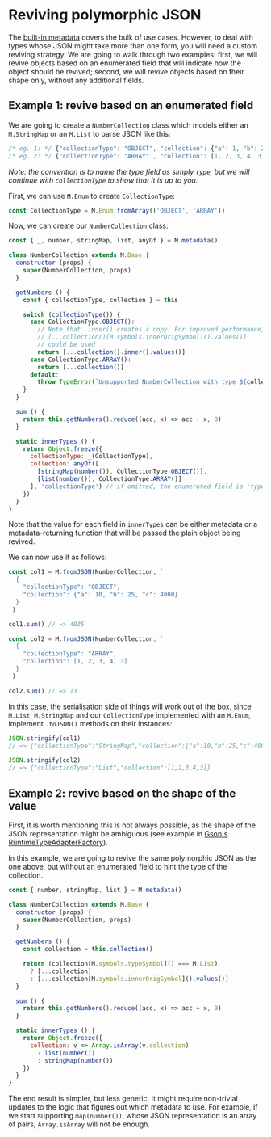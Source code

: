# Reviving polymorphic JSON

The [built-in metadata](../introduction/metadata.md) covers the bulk of use cases.
However, to deal with types whose JSON might take more than one form, you will
need a custom reviving strategy. We are going to walk through two examples:
first, we will revive objects based on an enumerated field that will indicate
how the object should be revived; second, we will revive objects based on
their shape only, without any additional fields.

## Example 1: revive based on an enumerated field

We are going to create a `NumberCollection` class which models either an
`M.StringMap` or an `M.List` to parse JSON like this:

```js
/* eg. 1: */ {"collectionType": "OBJECT", "collection": {"a": 1, "b": 2}}
/* eg. 2: */ {"collectionType": "ARRAY" , "collection": [1, 2, 3, 4, 3]}
```

_Note: the convention is to name the type field as simply `type`, but we will
continue with `collectionType` to show that it is up to you._

First, we can use `M.Enum` to create `CollectionType`:

```js
const CollectionType = M.Enum.fromArray(['OBJECT', 'ARRAY'])
```

Now, we can create our `NumberCollection` class:

```js
const { _, number, stringMap, list, anyOf } = M.metadata()

class NumberCollection extends M.Base {
  constructor (props) {
    super(NumberCollection, props)
  }

  getNumbers () {
    const { collectionType, collection } = this

    switch (collectionType()) {
      case CollectionType.OBJECT():
        // Note that .inner() creates a copy. For improved performance,
        // [...collection()[M.symbols.innerOrigSymbol]().values()]
        // could be used
        return [...collection().inner().values()]
      case CollectionType.ARRAY():
        return [...collection()]
      default:
        throw TypeError(`Unsupported NumberCollection with type ${collectionType.toJSON()}`)
    }
  }

  sum () {
    return this.getNumbers().reduce((acc, x) => acc + x, 0)
  }

  static innerTypes () {
    return Object.freeze({
      collectionType: _(CollectionType),
      collection: anyOf([
        [stringMap(number()), CollectionType.OBJECT()],
        [list(number()), CollectionType.ARRAY()]
      ], 'collectionType') // if omitted, the enumerated field is 'type'
    })
  }
}
```

Note that the value for each field in `innerTypes` can be either metadata or
a metadata-returning function that will be passed the plain object being
revived.

We can now use it as follows:

```js
const col1 = M.fromJSON(NumberCollection, `
  {
    "collectionType": "OBJECT",
    "collection": {"a": 10, "b": 25, "c": 4000}
  }
`)

col1.sum() // => 4035
```

```js
const col2 = M.fromJSON(NumberCollection, `
  {
    "collectionType": "ARRAY",
    "collection": [1, 2, 3, 4, 3]
  }
`)

col2.sum() // => 13
```

In this case, the serialisation side of things will work out of the box, since
`M.List`, `M.StringMap` and our `CollectionType` implemented with an `M.Enum`,
implement `.toJSON()` methods on their instances:

```js
JSON.stringify(col1)
// => {"collectionType":"StringMap","collection":{"a":10,"b":25,"c":4000}}

JSON.stringify(col2)
// => {"collectionType":"List","collection":[1,2,3,4,3]}
```

## Example 2: revive based on the shape of the value

First, it is worth mentioning this is not always possible, as the shape of the
JSON representation might be ambiguous (see example in
[Gson's RuntimeTypeAdapterFactory](https://github.com/google/gson/blob/9e6f2bab20257b6823a5b753739f047d79e9dcbd/extras/src/main/java/com/google/gson/typeadapters/RuntimeTypeAdapterFactory.java#L36)).

In this example, we are going to revive the same polymorphic JSON as the one
above, but without an enumerated field to hint the type of the collection.

```js
const { number, stringMap, list } = M.metadata()

class NumberCollection extends M.Base {
  constructor (props) {
    super(NumberCollection, props)
  }

  getNumbers () {
    const collection = this.collection()

    return (collection[M.symbols.typeSymbol]() === M.List)
      ? [...collection]
      : [...collection[M.symbols.innerOrigSymbol]().values()]
  }

  sum () {
    return this.getNumbers().reduce((acc, x) => acc + x, 0)
  }

  static innerTypes () {
    return Object.freeze({
      collection: v => Array.isArray(v.collection)
        ? list(number())
        : stringMap(number())
    })
  }
}
```

The end result is simpler, but less generic. It might require non-trivial
updates to the logic that figures out which metadata to use. For example,
if we start supporting `map(number())`, whose JSON representation is an
array of pairs, `Array.isArray` will not be enough.

